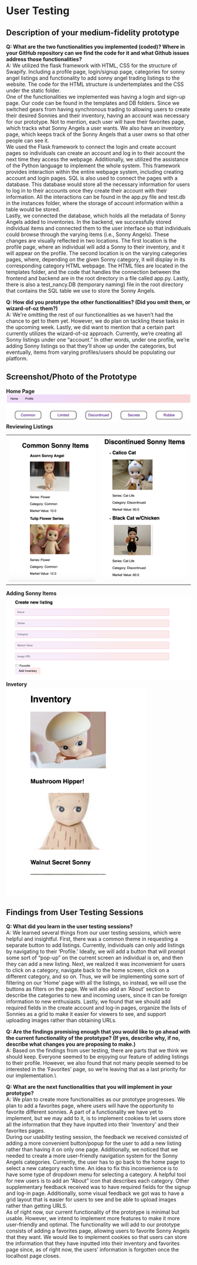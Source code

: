 # User Testing
## Description of your medium-fidelity prototype
**Q: What are the two functionalities you implemented (coded)? Where in your GitHub repository can we find the code for it and what Github issues address those functionalities?**\
A: We utilized the flask framework with HTML, CSS for the structure of Swapify. Including a profile page, login/signup page, categories for sonny angel listings and functionality to add sonny angel trading listings to the website. The code for the HTML structure is undertemplates and the CSS under the static folder.\
One of the functionalities we implemented was having a login and sign-up page. Our code can be found in the templates and DB folders. Since we switched gears from having synchronous trading to allowing users to create their desired Sonnies and their inventory, having an account was necessary for our prototype. Not to mention, each user will have their favorites page, which tracks what Sonny Angels a user wants. We also have an inventory page, which keeps track of the Sonny Angels that a user owns so that other people can see it.\
We used the Flask framework to connect the login and create account pages so individuals can create an account and log in to their account the next time they access the webpage. Additionally, we utilized the assistance of the Python language to implement the whole system. This framework provides interaction within the entire webpage system, including creating account and login pages. SQL is also used to connect the pages with a database. This database would store all the necessary information for users to log in to their accounts once they create their account with their information. All the interactions can be found in the app.py file and test.db in the instances folder, where the storage of account information within a table would be stored.\
Lastly, we connected the database, which holds all the metadata of Sonny Angels added to inventories. In the backend, we successfully stored individual items and connected them to the user interface so that individuals could browse through the varying items (i.e., Sonny Angels). These changes are visually reflected in two locations. The first location is the profile page, where an individual will add a Sonny to their inventory, and it will appear on the profile. The second location is on the varying categories pages, where, depending on the given Sonny category, it will display in its corresponding category HTML webpage. The HTML files are located in the templates folder, and the code that handles the connection between the frontend and backend are in the root directory in a file called app.py. Lastly, there is also a test_nancy.DB (temporary naming) file in the root directory that contains the SQL table we use to store the Sonny Angels.

**Q: How did you prototype the other functionalities? (Did you omit them, or wizard-of-oz them?)**\
A: We're omitting the rest of our functionalities as we haven’t had the chance to get to them yet. However, we do plan on tackling these tasks in the upcoming week. Lastly, we did want to mention that a certain part currently utilizes the wizard-of-oz approach. Currently, we’re creating all Sonny listings under one “account.” In other words, under one profile, we’re adding Sonny listings so that they’ll show up under the categories, but eventually, items from varying profiles/users should be populating our platform.

## Screenshot/Photo of the Prototype
**Home Page**
![alt text](homepage-final.png)\
**Reviewing Listings**
<table>
  <tr>
    <td><img src="common-sonny.png" alt="Common Sonny"></td>
    <td><img src="discontinued-sonny.png" alt="Discontinued Sonny"></td>
  </tr>
</table>

**Adding Sonny Items**
![alt text](adding-listing.png)\
**Invetory**\
![alt text](inventory.png)
## Findings from User Testing Sessions
**Q: What did you learn in the user testing sessions?**\
A: We learned several things from our user testing sessions, which were helpful and insightful. First, there was a common theme in requesting a separate button to add listings. Currently, individuals can only add listings by navigating to their ‘Profile.’ Ideally, we will add a button that will prompt some sort of “pop-up” on the current screen an individual is on, and then they can add a new listing. Next, we realized it was inconvenient for users to click on a category, navigate back to the home screen, click on a different category, and so on. Thus, we will be implementing some sort of filtering on our ‘Home’ page with all the listings, so instead, we will use the buttons as filters on the page. We will also add an ‘About’ section to describe the categories to new and incoming users, since it can be foreign information to new enthusiasts. Lastly, we found that we should add required fields in the create account and log-in pages, organize the lists of Sonnies as a grid to make it easier for viewers to see, and support uploading images rather than obtaining URLs.

**Q: Are the findings promising enough that you would like to go ahead with the current functionality of the prototype? (If yes, describe why, if no, describe what changes you are proposing to make.)**\
A: Based on the findings from user testing, there are parts that we think we should keep. Everyone seemed to be enjoying our feature of adding listings to their profile. However, we also found that not many people seemed to be interested in the ‘Favorites’ page, so we’re leaving that as a last priority for our implementation.\

**Q: What are the next functionalities that you will implement in your prototype?**\
A: We plan to create more functionalities as our prototype progresses. We plan to add a favorites page, where users will have the opportunity to favorite different sonnies. A part of a functionality we have yet to implement, but we may add to it, is to implement cookies to let users store all the information that they have inputted into their ‘Inventory’ and their favorites pages.\
During our usability testing session, the feedback we received consisted of adding a more convenient button/popup for the user to add a new listing rather than having it on only one page. Additionally, we noticed that we needed to create a more user-friendly navigation system for the Sonny Angels categories. Currently, the user has to go back to the home page to select a new category each time. An idea to fix this inconvenience is to have some type of dropdown menu for selecting a category. A helpful tool for new users is to add an “About” icon that describes each category. Other supplementary feedback received was to have required fields for the signup and log-in page. Additionally, some visual feedback we got was to have a grid layout that is easier for users to see and be able to upload images rather than getting URLS.\
As of right now, our current functionality of the prototype is minimal but usable. However, we intend to implement more features to make it more user-friendly and optimal. The functionality we will add to our prototype consists of adding a favorites page, allowing users to favorite Sonny Angels that they want. We would like to implement cookies so that users can store the information that they have inputted into their inventory and favorites page since, as of right now, the users’ information is forgotten once the localhost page closes.


